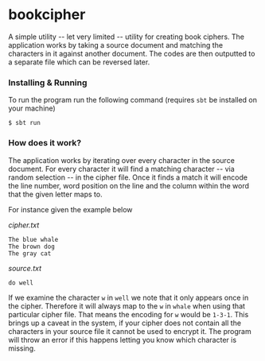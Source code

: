 bookcipher
==========

A simple utility -- let very limited -- utility for creating book ciphers. The application
works by taking a source document and matching the characters in it against another document.
The codes are then outputted to a separate file which can be reversed later.

### Installing & Running

To run the program run the following command (requires `sbt` be installed on your machine)

```
$ sbt run
```

### How does it work?

The application works by iterating over every character in the source document. For every character it will 
find a matching character -- via random selection -- in the cipher file. Once it finds a match it will encode
the line number, word position on the line and the column within the word that the given letter maps to.

For instance given the example below

*cipher.txt*
```
The blue whale
The brown dog
The gray cat
```

*source.txt*
```
do well
```

If we examine the character `w` in `well` we note that it only appears once in the cipher. Therefore it will always map to the `w` in `whale`
when using that particular cipher file. That means the encoding for `w` would be `1-3-1`. This brings up a caveat in the system,
if your cipher does not contain all the characters in your source file it cannot be used to encrypt it. The program will throw an
error if this happens letting you know which character is missing.
